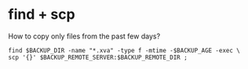 # find + scp
How to copy only files from the past few days?

```shell
find $BACKUP_DIR -name "*.xva" -type f -mtime -$BACKUP_AGE -exec \
scp '{}' $BACKUP_REMOTE_SERVER:$BACKUP_REMOTE_DIR ;
```
